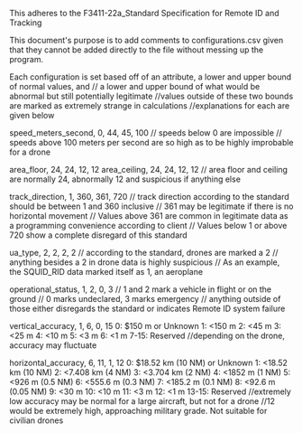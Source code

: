 This adheres to the F3411-22a_Standard Specification for Remote ID and Tracking

This document's purpose is to add comments to configurations.csv given that they cannot be
added directly to the file without messing up the program.

Each configuration is set based off of an attribute, a lower and upper bound of normal values, and
// a lower and upper bound of what would be abnormal but still potentially legitimate
//values outside of these two bounds are marked as extremely strange in calculations
//explanations for each are given below

speed_meters_second, 0, 44, 45, 100
// speeds below 0 are impossible
// speeds above 100 meters per second are so high as to be highly improbable for a drone

area_floor, 24, 24, 12, 12
area_ceiling, 24, 24, 12, 12
// area floor and ceiling are normally 24, abnormally 12 and suspicious if anything else

track_direction, 1, 360, 361, 720
// track direction according to the standard should be between 1 and 360 inclusive
// 361 may be legitimate if there is no horizontal movement
// Values above 361 are common in legitimate data as a programming convenience according to client
// Values below 1 or above 720 show a complete disregard of this standard

ua_type, 2, 2, 2, 2
// according to the standard, drones are marked a 2
// anything besides a 2 in drone data is highly suspicious
// As an example, the SQUID_RID data marked itself as 1, an aeroplane

operational_status, 1, 2, 0, 3
// 1 and 2 mark a vehicle in flight or on the ground
// 0 marks undeclared, 3 marks emergency
// anything outside of those either disregards the standard or indicates Remote ID system failure

vertical_accuracy, 1, 6, 0, 15
    0: $150 m or Unknown 1: <150 m
    2: <45 m
    3: <25 m
    4: <10 m
    5: <3 m
    6: <1 m
    7-15: Reserved
//depending on the drone, accuracy may fluctuate


horizontal_accuracy, 6, 11, 1, 12
   0: $18.52 km (10 NM) or Unknown 1: <18.52 km (10 NM)
   2: <7.408 km (4 NM)
   3: <3.704 km (2 NM)
   4: <1852 m (1 NM)
   5: <926 m (0.5 NM)
   6: <555.6 m (0.3 NM)
   7: <185.2 m (0.1 NM)
   8: <92.6 m (0.05 NM)
   9: <30 m
   10: <10 m
   11: <3 m
   12: <1 m
   13-15: Reserved
//extremely low accuracy may be normal for a large aircraft, but not for a drone
//12 would be extremely high, approaching military grade. Not suitable for civilian drones


